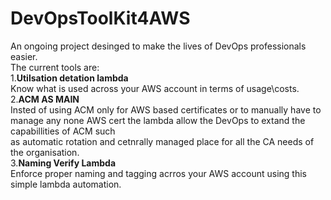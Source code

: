 
# DevOpsToolKit4AWS

An ongoing project desinged to make the lives of DevOps professionals easier.\
The current tools are:\
1.**Utilsation detation lambda**\
Know what is used across your AWS account in terms of usage\costs.\
2.**ACM AS MAIN**\
Insted of using ACM only for AWS based certificates or to manually have to manage any none AWS cert the lambda allow the DevOps to extand the capabillities of ACM such\
as automatic rotation and cetnrally managed place for all the CA needs of the organisation.\
3.**Naming Verify Lambda**\
Enforce proper naming and tagging acrros your AWS account using this simple lambda automation.





